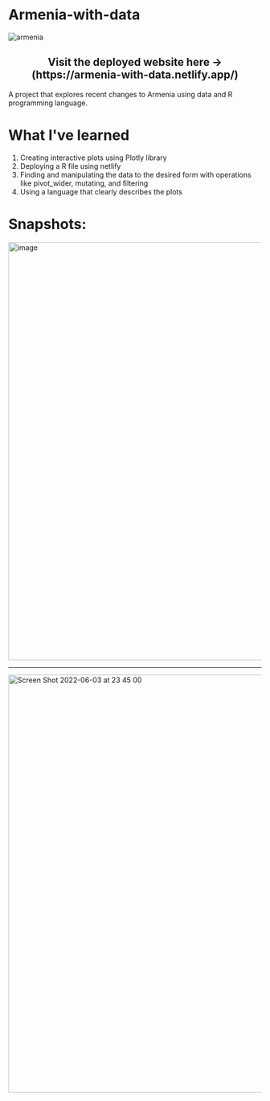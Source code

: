 # Armenia-with-data
![armenia](https://user-images.githubusercontent.com/60319236/171987926-9424248a-ef9c-48e7-828f-d7f0cc836fcf.png)



<h2 align="center">Visit the deployed website here -> (https://armenia-with-data.netlify.app/)</h2>


A project that explores recent changes to Armenia using data and R programming language.

# What I've learned
1. Creating interactive plots using Plotly library
2. Deploying a R file using netlify
3. Finding and manipulating the data to the desired form with operations like pivot_wider, mutating, and filtering
4. Using a language that clearly describes the plots


# Snapshots:


<img width="832" alt="image" src="https://user-images.githubusercontent.com/60319236/172006221-18bd1a0f-7941-407d-bf48-b7c0aeb2b928.png">

---

<img width="832" alt="Screen Shot 2022-06-03 at 23 45 00" src="https://user-images.githubusercontent.com/60319236/171983769-86170c43-dd66-40f2-b3fb-faa8edb78aef.png">

